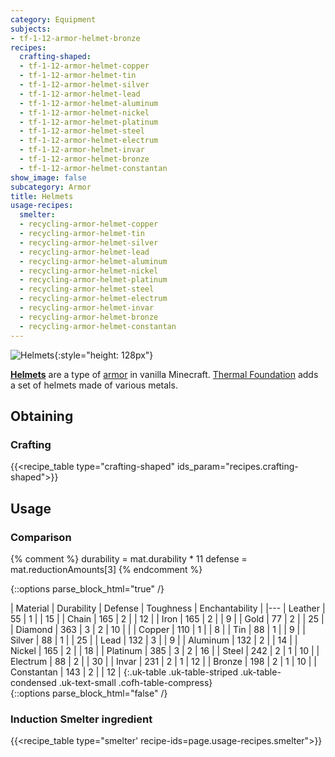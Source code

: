 ```yaml
---
category: Equipment
subjects:
- tf-1-12-armor-helmet-bronze
recipes:
  crafting-shaped:
  - tf-1-12-armor-helmet-copper
  - tf-1-12-armor-helmet-tin
  - tf-1-12-armor-helmet-silver
  - tf-1-12-armor-helmet-lead
  - tf-1-12-armor-helmet-aluminum
  - tf-1-12-armor-helmet-nickel
  - tf-1-12-armor-helmet-platinum
  - tf-1-12-armor-helmet-steel
  - tf-1-12-armor-helmet-electrum
  - tf-1-12-armor-helmet-invar
  - tf-1-12-armor-helmet-bronze
  - tf-1-12-armor-helmet-constantan
show_image: false
subcategory: Armor
title: Helmets
usage-recipes:
  smelter:
  - recycling-armor-helmet-copper
  - recycling-armor-helmet-tin
  - recycling-armor-helmet-silver
  - recycling-armor-helmet-lead
  - recycling-armor-helmet-aluminum
  - recycling-armor-helmet-nickel
  - recycling-armor-helmet-platinum
  - recycling-armor-helmet-steel
  - recycling-armor-helmet-electrum
  - recycling-armor-helmet-invar
  - recycling-armor-helmet-bronze
  - recycling-armor-helmet-constantan
---
```


![Helmets](/images/docs/1.12/thermal-foundation/helmets.gif){:style="height: 128px"}


**[Helmets](https://minecraft.gamepedia.com/Helmet)** are a type of
[armor](https://minecraft.gamepedia.com/Armor) in vanilla Minecraft. [Thermal
Foundation](../) adds a set of helmets made of various
metals.


Obtaining
---------

### Crafting
{{<recipe_table type="crafting-shaped" ids_param="recipes.crafting-shaped">}}


Usage
-----

### Comparison
{% comment %}
durability = mat.durability * 11
defense = mat.reductionAmounts[3]
{% endcomment %}

{::options parse_block_html="true" /}
<div class="uk-overflow-container">
| Material | Durability | Defense | Toughness | Enchantability |
|---
| Leather | 55 | 1 | | 15 |
| Chain | 165 | 2 | | 12 |
| Iron | 165 | 2 | | 9 |
| Gold | 77 | 2 | | 25 |
| Diamond | 363 | 3 | 2 | 10 |
|
| Copper | 110 | 1 | | 8 |
| Tin | 88 | 1 | | 9 |
| Silver | 88 | 1 | | 25 |
| Lead | 132 | 3 | | 9 |
| Aluminum | 132 | 2 | | 14 |
| Nickel | 165 | 2 | | 18 |
| Platinum | 385 | 3 | 2 | 16 |
| Steel | 242 | 2 | 1 | 10 |
| Electrum | 88 | 2 | | 30 |
| Invar | 231 | 2 | 1 | 12 |
| Bronze | 198 | 2 | 1 | 10 |
| Constantan | 143 | 2 | | 12 |
{:.uk-table .uk-table-striped .uk-table-condensed .uk-text-small .cofh-table-compress}
</div>
{::options parse_block_html="false" /}

### Induction Smelter ingredient
{{<recipe_table type="smelter' recipe-ids=page.usage-recipes.smelter">}}
